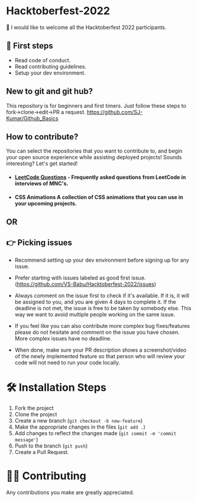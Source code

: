 # Hacktoberfest-2022

👋 I would like to welcome all the Hacktoberfest 2022 participants.

## 🛫 First steps

* Read code of conduct.
* Read contributing guidelines.
* Setup your dev environment.

## New to git and git hub?
This repository is for beginners and first timers. Just follow these steps to fork->clone->edit->PR a request.
https://github.com/SJ-Kumar/Github_Basics

## How to contribute?
You can select the repositories that you want to contribute to, and begin your open source experience while assisting deployed projects! Sounds interesting? Let's get started!

- #### <a href="https://github.com/VS-Babu/hacktoberfest-2022/tree/main/Leetcode/Check%20If%20N%20and%20Its%20Double%20Exist">LeetCode Questions</a> - Frequently asked questions from LeetCode in interviews of MNC's.

- #### <a hef="">CSS Animations</a> A collection of CSS animations that you can use in your upcoming projects.

 ## OR

## 👉 Picking issues
* Recommend setting up your dev environment before signing up for any issue.

* Prefer starting with issues labeled as good first issue.(https://github.com/VS-Babu/Hacktoberfest-2022/issues)

* Always comment on the issue first to check if it's available. If it is, it will be assigned to you, and you are given 4 days to complete it. If the deadline is not met, the issue is free to be taken by somebody else. This way we want to avoid multiple people working on the same issue.

* If you feel like you can also contribute more complex bug fixes/features please do not hesitate and comment on the issue you have chosen. More complex issues have no deadline.

* When done, make sure your PR description shows a screenshot/video of the newly implemented feature so that person who will review your code will not need to run your code locally.

# 🛠️ Installation Steps
1. Fork the project
2. Clone the project
3. Create a new branch (`git checkout -b new-feature`)
4. Make the appropriate changes in the files (`git add .`)
5. Add changes to reflect the changes made (`git commit -m 'commit message'`)
6. Push to the branch (`git push`)
7. Create a Pull Request.

# 👨‍💻 Contributing
Any contributions you make are greatly appreciated.
